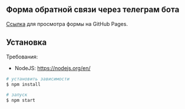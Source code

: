 ## Форма обратной связи через телеграм бота


[Ссылка](https://vitaliyone.github.io/tg-contact-form/) для просмотра формы на GitHub Pages.
## Установка

Требования:

- NodeJS: https://nodejs.org/en/

```bash
# установить зависимости
$ npm install

# запуск
$ npm start
```
